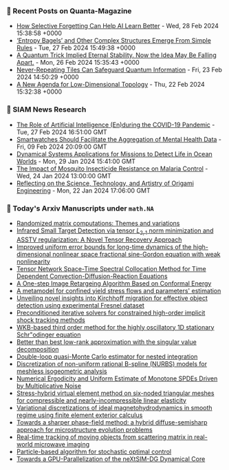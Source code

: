 ### 📝 Recent Posts on Quanta-Magazine
<!-- quanta starts -->
* <a href="https://www.quantamagazine.org/how-selective-forgetting-can-help-ai-learn-better-20240228/">How Selective Forgetting Can Help AI Learn Better</a> - Wed, 28 Feb 2024 15:38:58 +0000
* <a href="https://www.quantamagazine.org/entropy-bagels-and-other-complex-structures-emerge-from-simple-rules-20240227/">‘Entropy Bagels’ and Other Complex Structures Emerge From Simple Rules</a> - Tue, 27 Feb 2024 15:49:38 +0000
* <a href="https://www.quantamagazine.org/a-quantum-trick-implied-eternal-stability-now-its-falling-apart-20240226/">A Quantum Trick Implied Eternal Stability. Now the Idea May Be Falling Apart.</a> - Mon, 26 Feb 2024 15:35:43 +0000
* <a href="https://www.quantamagazine.org/never-repeating-tiles-can-safeguard-quantum-information-20240223/">Never-Repeating Tiles Can Safeguard Quantum Information</a> - Fri, 23 Feb 2024 14:50:29 +0000
* <a href="https://www.quantamagazine.org/a-new-agenda-for-low-dimensional-topology-20240222/">A New Agenda for Low-Dimensional Topology</a> - Thu, 22 Feb 2024 15:32:38 +0000
<!-- quanta ends -->

### 📝 SIAM News Research
<!-- siam-news starts -->
* <a href="https://sinews.siam.org/Details-Page/the-role-of-artificial-intelligence-enduring-the-covid-19-pandemic">The Role of Artificial Intelligence (En)during the COVID-19 Pandemic</a> - Tue, 27 Feb 2024 16:51:00 GMT
* <a href="https://sinews.siam.org/Details-Page/smartwatches-should-facilitate-the-aggregation-of-mental-health-data">Smartwatches Should Facilitate the Aggregation of Mental Health Data</a> - Fri, 09 Feb 2024 20:09:00 GMT
* <a href="https://sinews.siam.org/Details-Page/dynamical-systems-applications-for-missions-to-detect-life-in-ocean-worlds">Dynamical Systems Applications for Missions to Detect Life in Ocean Worlds</a> - Mon, 29 Jan 2024 15:41:00 GMT
* <a href="https://sinews.siam.org/Details-Page/the-impact-of-mosquito-insecticide-resistance-on-malaria-control">The Impact of Mosquito Insecticide Resistance on Malaria Control</a> - Wed, 24 Jan 2024 13:00:00 GMT
* <a href="https://sinews.siam.org/Details-Page/reflecting-on-the-science-technology-and-artistry-of-origami-engineering">Reflecting on the Science, Technology, and Artistry of Origami Engineering</a> - Mon, 22 Jan 2024 17:06:00 GMT
<!-- siam-news ends -->

### 📝 Today's Arxiv Manuscripts under ``math.NA``
<!-- arxiv-math-na starts -->
* <a href="https://arxiv.org/abs/2402.17873">Randomized matrix computations: Themes and variations</a>
* <a href="https://arxiv.org/abs/2402.18003">Infrared Small Target Detection via tensor $L_{2,1}$ norm minimization and ASSTV regularization: A Novel Tensor Recovery Approach</a>
* <a href="https://arxiv.org/abs/2402.18071">Improved uniform error bounds for long-time dynamics of the high-dimensional nonlinear space fractional sine-Gordon equation with weak nonlinearity</a>
* <a href="https://arxiv.org/abs/2402.18073">Tensor Network Space-Time Spectral Collocation Method for Time Dependent Convection-Diffusion-Reaction Equations</a>
* <a href="https://arxiv.org/abs/2402.18074">A One-step Image Retargeing Algorithm Based on Conformal Energy</a>
* <a href="https://arxiv.org/abs/2402.18148">A metamodel for confined yield stress flows and parameters' estimation</a>
* <a href="https://arxiv.org/abs/2402.18322">Unveiling novel insights into Kirchhoff migration for effective object detection using experimental Fresnel dataset</a>
* <a href="https://arxiv.org/abs/2402.18403">Preconditioned iterative solvers for constrained high-order implicit shock tracking methods</a>
* <a href="https://arxiv.org/abs/2402.18406">WKB-based third order method for the highly oscillatory 1D stationary Schr"odinger equation</a>
* <a href="https://arxiv.org/abs/2402.18427">Better than best low-rank approximation with the singular value decomposition</a>
* <a href="https://arxiv.org/abs/2302.14119">Double-loop quasi-Monte Carlo estimator for nested integration</a>
* <a href="https://arxiv.org/abs/2303.02638">Discretization of non-uniform rational B-spline (NURBS) models for meshless isogeometric analysis</a>
* <a href="https://arxiv.org/abs/2305.06070">Numerical Ergodicity and Uniform Estimate of Monotone SPDEs Driven by Multiplicative Noise</a>
* <a href="https://arxiv.org/abs/2401.06280">Stress-hybrid virtual element method on six-noded triangular meshes for compressible and nearly-incompressible linear elasticity</a>
* <a href="https://arxiv.org/abs/2402.02905">Variational discretizations of ideal magnetohydrodynamics in smooth regime using finite element exterior calculus</a>
* <a href="https://arxiv.org/abs/2402.10906">Towards a sharper phase-field method: a hybrid diffuse-semisharp approach for microstructure evolution problems</a>
* <a href="https://arxiv.org/abs/2402.17273">Real-time tracking of moving objects from scattering matrix in real-world microwave imaging</a>
* <a href="https://arxiv.org/abs/2311.06906">Particle-based algorithm for stochastic optimal control</a>
* <a href="https://arxiv.org/abs/2402.00466">Towards a GPU-Parallelization of the neXtSIM-DG Dynamical Core</a>
<!-- arxiv-math-na ends -->
